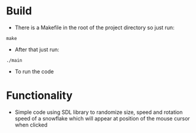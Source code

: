 # Build 
- There is a Makefile in the root of the project directory so just run:
```
make
``` 
- After that just run:
```
./main
```
- To run the code

# Functionality
- Simple code using SDL library to randomize size, speed and rotation speed of a snowflake which will appear at position of the mouse cursor when clicked
